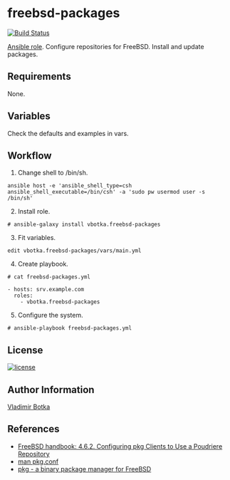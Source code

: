 freebsd-packages
================

[![Build Status](https://travis-ci.org/vbotka/ansible-freebsd-packages.svg?branch=master)](https://travis-ci.org/vbotka/ansible-freebsd-packages)

[Ansible role](https://galaxy.ansible.com/vbotka/freebsd-packages/). Configure repositories for FreeBSD. Install and update packages.


Requirements
------------

None.


Variables
---------

Check the defaults and examples in vars.


Workflow
--------

1) Change shell to /bin/sh.

```
ansible host -e 'ansible_shell_type=csh ansible_shell_executable=/bin/csh' -a 'sudo pw usermod user -s /bin/sh'
```

2) Install role.

```
# ansible-galaxy install vbotka.freebsd-packages
```

3) Fit variables.

```
edit vbotka.freebsd-packages/vars/main.yml
```

4) Create playbook.

```
# cat freebsd-packages.yml

- hosts: srv.example.com
  roles:
    - vbotka.freebsd-packages
```

5) Configure the system.

```
# ansible-playbook freebsd-packages.yml
```

License
-------

[![license](https://img.shields.io/badge/license-BSD-red.svg)](https://www.freebsd.org/doc/en/articles/bsdl-gpl/article.html)


Author Information
------------------

[Vladimir Botka](https://botka.link)


References
----------

- [FreeBSD handbook: 4.6.2. Configuring pkg Clients to Use a Poudriere Repository](https://www.freebsd.org/doc/handbook/ports-poudriere.html)
- [man pkg.conf](https://www.freebsd.org/cgi/man.cgi?query=pkg.conf&sektion=5)
- [pkg - a binary package manager for FreeBSD](https://github.com/freebsd/pkg#working-with-multiple-repositories)
